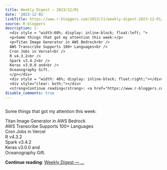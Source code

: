 ```yaml
---
title: Weekly Digest — 2023/12/01
date: '2023-12-01'
linkTitle: https://www.r-bloggers.com/2023/11/weekly-digest-2023-12-01/
source: R-bloggers
description: |-
  <div style = "width:60%; display: inline-block; float:left; ">
  <p>Some things that got my attention this week:</p>
  <p>Titan Image Generator in AWS Bedrock<br />
  AWS Transcribe Supports 100+ Languages<br />
  Cron Jobs in Vercel<br />
  R v4.3.2<br />
  Spark v3.4.2<br />
  Keras v3.0.0 and<br />
  Oceanography Gift.
  </p></div>
  <div style = "width: 40%; display: inline-block; float:right;"></div>
  <div style="clear: both;"></div>
  <strong>Continue reading</strong>: <a href="https://www.r-bloggers.com/2023/11/weekly-digest-2023-12-01/">Weekly Digest — ...
disable_comments: true
---
```

<div style = "width:60%; display: inline-block; float:left; ">
<p>Some things that got my attention this week:</p>
<p>Titan Image Generator in AWS Bedrock<br />
AWS Transcribe Supports 100+ Languages<br />
Cron Jobs in Vercel<br />
R v4.3.2<br />
Spark v3.4.2<br />
Keras v3.0.0 and<br />
Oceanography Gift.
</p></div>
<div style = "width: 40%; display: inline-block; float:right;"></div>
<div style="clear: both;"></div>
<strong>Continue reading</strong>: <a href="https://www.r-bloggers.com/2023/11/weekly-digest-2023-12-01/">Weekly Digest — ...